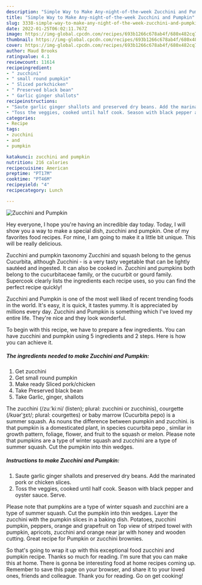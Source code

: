 ```yaml
---
description: "Simple Way to Make Any-night-of-the-week Zucchini and Pumpkin"
title: "Simple Way to Make Any-night-of-the-week Zucchini and Pumpkin"
slug: 3338-simple-way-to-make-any-night-of-the-week-zucchini-and-pumpkin
date: 2022-01-25T06:02:11.767Z
image: https://img-global.cpcdn.com/recipes/693b1266c678ab4f/680x482cq70/zucchini-and-pumpkin-recipe-main-photo.jpg
thumbnail: https://img-global.cpcdn.com/recipes/693b1266c678ab4f/680x482cq70/zucchini-and-pumpkin-recipe-main-photo.jpg
cover: https://img-global.cpcdn.com/recipes/693b1266c678ab4f/680x482cq70/zucchini-and-pumpkin-recipe-main-photo.jpg
author: Maud Brooks
ratingvalue: 4.1
reviewcount: 11614
recipeingredient:
- " zucchini"
- " small round pumpkin"
- " Sliced porkchicken"
- " Preserved black bean"
- " Garlic ginger shallots"
recipeinstructions:
- "Saute garlic ginger shallots and preserved dry beans. Add the marinated pork or chicken slices."
- "Toss the veggies, cooked until half cook. Season with black pepper and oyster sauce. Serve."
categories:
- Recipe
tags:
- zucchini
- and
- pumpkin

katakunci: zucchini and pumpkin 
nutrition: 216 calories
recipecuisine: American
preptime: "PT17M"
cooktime: "PT46M"
recipeyield: "4"
recipecategory: Lunch

---
```



![Zucchini and Pumpkin](https://img-global.cpcdn.com/recipes/693b1266c678ab4f/680x482cq70/zucchini-and-pumpkin-recipe-main-photo.jpg)

Hey everyone, I hope you're having an incredible day today. Today, I will show you a way to make a special dish, zucchini and pumpkin. One of my favorites food recipes. For mine, I am going to make it a little bit unique. This will be really delicious.

Zucchini and pumpkin taxonomy Zucchini and squash belong to the genus Cucurbita, although Zucchini - is a very tasty vegetable that can be lightly sautéed and ingested. It can also be cooked in. Zucchini and pumpkins both belong to the cucurbitaceae family, or the cucurbit or gourd family. Supercook clearly lists the ingredients each recipe uses, so you can find the perfect recipe quickly!

Zucchini and Pumpkin is one of the most well liked of recent trending foods in the world. It's easy, it is quick, it tastes yummy. It is appreciated by millions every day. Zucchini and Pumpkin is something which I've loved my entire life. They're nice and they look wonderful.


To begin with this recipe, we have to prepare a few ingredients. You can have zucchini and pumpkin using 5 ingredients and 2 steps. Here is how you can achieve it.

<!--inarticleads1-->

##### The ingredients needed to make Zucchini and Pumpkin:

1. Get  zucchini
1. Get  small round pumpkin
1. Make ready  Sliced pork/chicken
1. Take  Preserved black bean
1. Take  Garlic, ginger, shallots


The zucchini (/zuːˈkiːni/ (listen); plural: zucchini or zucchinis), courgette (/kʊərˈʒɛt/; plural: courgettes) or baby marrow (Cucurbita pepo) is a summer squash. As nouns the difference between pumpkin and zucchini. is that pumpkin is a domesticated plant, in species cucurbita pepo , similar in growth pattern, foliage, flower, and fruit to the squash or melon. Please note that pumpkins are a type of winter squash and zucchini are a type of summer squash. Cut the pumpkin into thin wedges. 

<!--inarticleads2-->

##### Instructions to make Zucchini and Pumpkin:

1. Saute garlic ginger shallots and preserved dry beans. Add the marinated pork or chicken slices.
1. Toss the veggies, cooked until half cook. Season with black pepper and oyster sauce. Serve.


Please note that pumpkins are a type of winter squash and zucchini are a type of summer squash. Cut the pumpkin into thin wedges. Layer the zucchini with the pumpkin slices in a baking dish. Potatoes, zucchini pumpkin, peppers, orange and grapefruit on Top view of striped towel with pumpkin, apricots, zucchini and orange near jar with honey and wooden cutting. Great recipe for Pumpkin or zucchini brownies. 

So that's going to wrap it up with this exceptional food zucchini and pumpkin recipe. Thanks so much for reading. I'm sure that you can make this at home. There is gonna be interesting food at home recipes coming up. Remember to save this page on your browser, and share it to your loved ones, friends and colleague. Thank you for reading. Go on get cooking!
